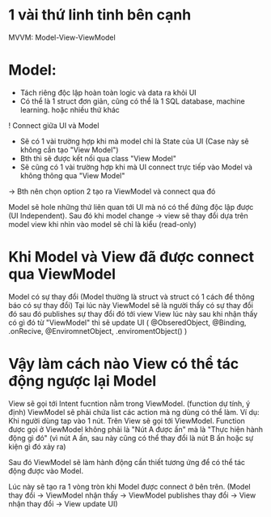 #  1 vài thứ linh tinh bên cạnh

MVVM: Model-View-ViewModel

 # Model: 
 + Tách riêng độc lập hoàn toàn logic và data ra khỏi UI
 + Có thể là 1 struct đơn giản, cũng có thể là 1 SQL database, machine learning. hoặc nhiều thứ khác 

! Connect giữa UI và Model
 + Sẽ có 1 vài trường hợp khi mà model chỉ là State của UI (Case này sẽ không cần tạo "View Model")
 + Bth thì sẽ được kết nối qua class "View Model"
 + Sẽ cũng có 1 vài trường hợp khi mà UI connect trực tiếp vào Model và không thông qua "View Model"
 
 -> Bth nên chọn option 2 tạo ra ViewModel và connect qua đó

Model sẽ hole những thứ liên quan tới UI mà nó có thể đứng độc lập được (UI Independent).
Sau đó khi model change -> view sẽ thay đổi dựa trên model
view khi nhìn vào model sẽ chỉ là kiểu (read-only)

# Khi Model và View đã được connect qua ViewModel

Model có sự thay đổi (Model thường là struct và struct có 1 cách để thông báo có sự thay đổi)
Tại lúc này ViewModel sẽ là người thấy có sự thay đổi đó sau đó publishes sự thay đổi đó tới view
View lúc này sau khi nhận thấy có gì đó từ "ViewModel" thì sẽ update UI ( @ObseredObject, @Binding, .onRecive, @EnviromnetObject, .enviromentObject() )

# Vậy làm cách nào View có thể tác động ngược lại Model

View sẽ gọi tới Intent fucntion nằm trong ViewModel. (function dự tính, ý định)
ViewModel sẽ phải chứa list các action mà ng dùng có thể làm. Ví dụ: Khi người dùng tap vào 1 nút. Trên View sẽ gọi tới ViewModel. Function được gọi ở ViewModel không phải là "Nút A được ấn" mà là "Thực hiện hành động gì đó" (vì nút A ấn, sau này cũng có thể thay đổi là nút B ấn hoặc sự kiện gì đó xảy ra)

Sau đó ViewModel sẽ làm hành động cần thiết tương ứng để có thể tác động được vào Model.

Lúc này sẽ tạo ra 1 vòng tròn khi Model được connect ở bên trên. (Model thay đổi -> ViewModel nhận thấy -> ViewModel publishes thay đổi -> View nhận thay đổi -> View update UI)
